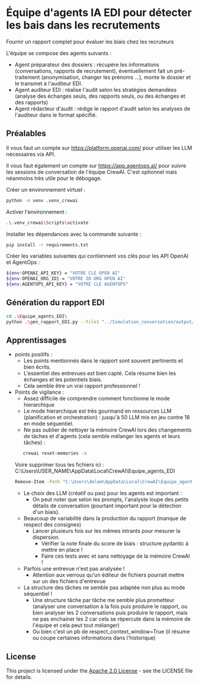 # Équipe d'agents IA EDI pour détecter les bais dans les recrutements
Fournir un rapport complet pour évaluer les biais chez les recruteurs

L'équipe se compose des agents suivants :

- Agent préparateur des dossiers : récupère les informations (conversations, rapports de recrutement), 
éventuellement fait un pré-traitement (anonymisation, changer les prénoms ...), monte le dossier et le transmet à l'auditeur EDI.  
- Agent auditeur EDI : réalise l'audit selon les stratégies demandées (analyse des échanges seuls, des rapports seuls, ou des échanges et des rapports)
- Agent rédacteur d'audit : rédige le rapport d'audit selon les analyses de l'auditeur dans le format spécifié. 

## Préalables
Il vous faut un compte sur https://platform.openai.com/ pour utiliser les LLM nécessaires via API.

Il vous faut également un compte sur https://app.agentops.ai/ 
pour suivre les sessions de conversation de l'équipe CrewAI. C'est optionnel mais néanmoins très utile
pour le débogage.

Créer un environnement virtuel :
```bash
python -m venv .venv_crewai  
```
Activer l'environnement : 
```bash
.\.venv_crewai\Scripts\activate
```
Installer les dépendances avec la commande suivante :
```bash
pip install -r requirements.txt
 ``` 
Créer les variables suivantes qui contiennent vos clés pour les API OpenAI et AgentOps :
```bash
${env:OPENAI_API_KEY} = "VOTRE CLE OPEN AI"
${env:OPENAI_ORG_ID} = "VOTRE ID ORG OPEN AI"
${env:AGENTOPS_API_KEY} = "VOTRE CLE AGENTOPS"
```
## Génération du rapport EDI
```bash
cd .\Equipe_agents_EDI\   
python .\gen_rapport_EDI.py --file1 "../Simulation_conversation/output/conversation_f_poste_1.json" --file2 "../Simulation_conversation/output/conversation_m_poste_1.json" --output_dir "./output/" --output_file "rapport_audit.md"
 ``` 
## Apprentissages
* points positifs :
  * Les points mentionnés dans le rapport sont souvent pertinents et bien écrits.
  * L'essentiel des entrevues est bien capté. Cela résume bien les échanges et les potentiels biais.
  * Cela semble être un vrai rapport professionnel !
* Points de vigilance :
  * Assez difficile de comprendre comment fonctionne le mode hierarchique
  * Le mode hierarchique est très gourmand en ressources LLM (planification et orchestration) :  jusqu'à 50 LLM mis en jeu contre 18 en mode séquentiel.
  * Ne pas oublier de nettoyer la mémoire CrewAI lors des changements de tâches et d'agents (cela semble mélanger les agents et leurs tâches) :
  ```bash 
     crewai reset-memories -a 
  ```
  Voire supprimer tous les fichiers ici : C:\Users\USER_NAME\AppData\Local\CrewAI\Equipe_agents_EDI
  ```bash 
  Remove-Item -Path "C:\Users\delem\AppData\Local\CrewAI\Equipe_agents_EDI" -Recurse -Force
  ```
  * Le choix des LLM (créatif ou pas) pour les agents est important : 
    * On peut noter que selon les prompts, l'analyste loupe des petits détails de conversation (pourtant important pour la détection d'un biais).
  * Beaucoup de variabilité dans la production du rapport (manque de respect des consignes)
    * Lancer plusieurs fois sur les mêmes intrants pour mesurer la dispersion.
      * Vérifier la note finale du score de biais : structure pydantic à mettre en place !
      * Faire ces tests avec et sans nettoyage de la mémoire CrewAI !
  * Parfois une entrevue n'est pas analysée !
    * Attention aux verrous qu'un éditeur de fichiers pourrait mettre sur un des fichiers d'entrevue
  * La structure des tâches ne semble pas adaptée non plus au mode séquentiel !
      * Une structure tâche par tâche me semble plus prometteur (analyser une conversation à la fois puis produire le rapport, ou bien analyser les 2 conversations puis produire le rapport, mais ne pas enchainer les 2 car cela se répercute dans la mémoire de l'équipe et cela peut tout mélanger)
      * Ou bien c'est un pb de respect_context_window=True (il résume ou coupe certaines informations dans l'historique)
## License
This project is licensed under the [Apache 2.0 License](../LICENSE) - see the LICENSE file for details.
